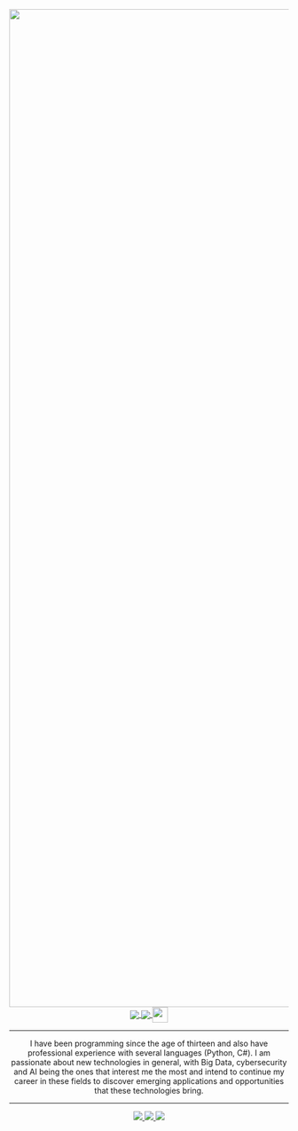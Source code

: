 <!-- maybe include a gif instead -->
<img src="https://user-images.githubusercontent.com/23141863/122545462-269f9e00-d02e-11eb-8e1c-ebbe93dc3085.jpg" width="1800"/>

<div align="center">
   <a href="https://github.com/jondef/">
    <img align="center" src="https://img.shields.io/badge/GitHub-000000?style=for-the-badge&logo=GitHub&logoColor=white"/>
  </a>
  <a href="https://www.linkedin.com/in/jon-defilla/">
    <img align="center" src="https://img.shields.io/badge/LinkedIn-0077b5?style=for-the-badge&logo=LinkedIn&logoColor=white"/>
  </a>
  <a href="https://github.com/jondef/">
    <img align="center" style='vertical-align:middle;' height=28 src="https://komarev.com/ghpvc/?username=jondef&style=flat-square&color=dc143c"/>
  </a>
</div>
  
----------------

<p align="center">
I have been programming since the age of thirteen and also have professional experience with several languages (Python, C#).
I am passionate about new technologies in general, with Big Data, cybersecurity and AI being the ones that interest me the most and intend to continue my career in these fields to discover emerging applications and opportunities that these technologies bring.
</p>

----------------

<div align="center">
  <a href="https://github.com/jondef/">
    <img src="https://github-readme-stats.vercel.app/api?username=jondef&show_icons=true&hide_title=true&count_private=true&show_icons=true&theme=buefy&border_color=2e4058" />
  </a>
  <a href="https://github.com/jondef/">
    <img src="https://github-readme-stats.vercel.app/api/top-langs/?username=jondef&layout=compact&theme=buefy&border_color=2e4058" />
  </a>
  <a href="https://github.com/jondef/">
    <img src="https://github-readme-stats.vercel.app/api/wakatime?username=jondef&langs_count=10&layout=compact&custom_title=Wakatime%20Stats&line_height=20&theme=buefy&border_color=2e4058" />
  </a>
</div>



<!--
https://simpleicons.org/
![<Badge Name>](https://img.shields.io/badge/<Badge Text>-<Background Color>?style=for-the-badge&logo=<Icon Name>&logoColor=<Logo Color>)

**jondef/jondef** is a ✨ _special_ ✨ repository because its `README.md` (this file) appears on your GitHub profile.

Here are some ideas to get you started:

- 🔭 I’m currently working on ...
- 🌱 I’m currently learning ...
- 👯 I’m looking to collaborate on ...
- 🤔 I’m looking for help with ...
- 💬 Ask me about ...
- 📫 How to reach me: ...
- 😄 Pronouns: ...
- ⚡ Fun fact: ...
-->
